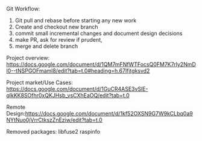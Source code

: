Git Workflow:
1. Git pull and rebase before starting any new work
2. Create and checkout new branch
3. commit small incremental changes and document design decisions
4. make PR, ask for review if prudent,
5. merge and delete branch




Project overview: https://docs.google.com/document/d/1QM7mFNfWTFocsQ0FM7K7rIy2NmDl0--tNSPGOFmaml8/edit?tab=t.0#heading=h.67lfjtgksvd2

Project market/Use Cases: https://docs.google.com/document/d/1GuCR4ASE3vSlE-qlkKK8SOfhr0xQKJHsb_vsCXhEaOQ/edit?tab=t.0

Remote Design:https://docs.google.com/document/d/1kf52OXSN9G7W9kCLbq0a9NYtNuo0jVrrCtkszZnEziw/edit?tab=t.0



Removed packages:
libfuse2
raspinfo
